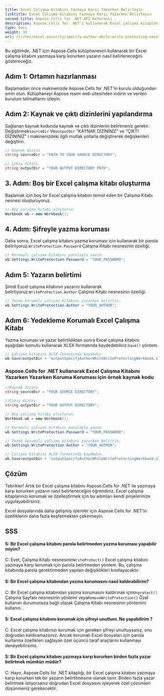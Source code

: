 ```yaml
---
title: Excel Çalışma Kitabını Yazmaya Karşı Yazarken Belirleyin
linktitle: Excel Çalışma Kitabını Yazmaya Karşı Yazarken Belirleyin
second_title: Aspose.Cells for .NET API Referansı
description: Aspose.Cells for .NET'i kullanarak Excel çalışma kitaplarınızı nasıl koruyacağınızı ve özelleştireceğinizi öğrenin. C#'ta adım adım eğitim.
type: docs
weight: 30
url: /tr/net/excel-security/specify-author-while-write-protecting-excel-workbook/
---
```


Bu eğitimde, .NET için Aspose.Cells kütüphanesini kullanarak bir Excel çalışma kitabını yazmaya karşı korurken yazarın nasıl belirleneceğini göstereceğiz.

## Adım 1: Ortamın hazırlanması

Başlamadan önce makinenizde Aspose.Cells for .NET'in kurulu olduğundan emin olun. Kütüphaneyi Aspose resmi web sitesinden indirin ve verilen kurulum talimatlarını izleyin.

## Adım 2: Kaynak ve çıktı dizinlerini yapılandırma

Sağlanan kaynak kodunda kaynak ve çıktı dizinlerini belirtmeniz gerekir. Değiştirmek`sourceDir` Ve`outputDir` "KAYNAK DİZİNİNİZ" ve "ÇIKTI DİZINİNİZ" i makinenizdeki ilgili mutlak yollarla değiştirerek değişkenleri değiştirin.

```csharp
// Kaynak dizini
string sourceDir = "PATH TO YOUR SOURCE DIRECTORY";

// Çıkış dizini
string outputDir = "YOUR OUTPUT DIRECTORY PATH";
```

## 3. Adım: Boş bir Excel çalışma kitabı oluşturma

Başlamak için boş bir Excel çalışma kitabını temsil eden bir Çalışma Kitabı nesnesi oluşturuyoruz.

```csharp
// Boş çalışma kitabı oluşturun.
Workbook wb = new Workbook();
```

## 4. Adım: Şifreyle yazma koruması

 Daha sonra, Excel çalışma kitabını yazma koruması için kullanarak bir parola belirliyoruz.`WriteProtection.Password` Çalışma Kitabı nesnesinin özelliği.

```csharp
// Korumalı çalışma kitabını parolayla yazın.
wb.Settings.WriteProtection.Password = "YOUR_PASSWORD";
```

## Adım 5: Yazarın belirtimi

 Şimdi Excel çalışma kitabının yazarını kullanarak belirtiyoruz.`WriteProtection.Author` Çalışma Kitabı nesnesinin özelliği.

```csharp
// Yazma korumalı çalışma kitabını yazarken belirtin.
wb.Settings.WriteProtection.Author = "YOUR_AUTHOR";
```

## Adım 6: Yedekleme Korumalı Excel Çalışma Kitabı

 Yazma koruması ve yazar belirtildikten sonra Excel çalışma kitabını aşağıdaki komutu kullanarak XLSX formatında kaydedebiliriz:`Save()` yöntem.

```csharp
// Çalışma kitabını XLSX formatında kaydedin.
wb.Save(outputDir + "outputSpecifyAuthorWhileWriteProtectingWorkbook.xlsx");
```

### Aspose.Cells for .NET kullanarak Excel Çalışma Kitabını Yazarken Yazarken Koruma Koruması için örnek kaynak kodu 
```csharp
//Kaynak dizini
string sourceDir = "YOUR SOURCE DIRECTORY";

//Çıkış dizini
string outputDir = "YOUR OUTPUT DIRECTORY";

// Boş çalışma kitabı oluşturun.
Workbook wb = new Workbook();

// Korumalı çalışma kitabını parolayla yazın.
wb.Settings.WriteProtection.Password = "YOUR_PASSWORD";

// Yazma korumalı çalışma kitabını yazarken belirtin.
wb.Settings.WriteProtection.Author = "YOUR_AUTHOR";

// Çalışma kitabını XLSX formatında kaydedin.
wb.Save(outputDir + "outputSpecifyAuthorWhileWriteProtectingWorkbook.xlsx");

```

## Çözüm

Tebrikler! Artık bir Excel çalışma kitabını Aspose.Cells for .NET ile yazmaya karşı korurken yazarın nasıl belirleneceğini öğrendiniz. Excel çalışma kitaplarınızı korumak ve özelleştirmek için bu adımları kendi projelerinize uygulayabilirsiniz.

Excel dosyalarında daha gelişmiş işlemler için Aspose.Cells for .NET'in özelliklerini daha fazla keşfetmekten çekinmeyin.

## SSS

#### S: Bir Excel çalışma kitabını parola belirtmeden yazma koruması yapabilir miyim?

 C: Evet, Çalışma Kitabı nesnesinin`WriteProtect()` Excel çalışma kitabını yazmaya karşı korumak için parola belirtmeden yöntem. Bu, çalışma kitabında parola gerektirmeden yapılan değişiklikleri kısıtlayacaktır.

#### S: Bir Excel çalışma kitabından yazma korumasını nasıl kaldırabilirim?

 C: Bir Excel çalışma kitabından yazma korumasını kaldırmak için`Unprotect()` Çalışma Sayfası nesnesinin yöntemi veya`RemoveWriteProtection()` Özel kullanım durumunuza bağlı olarak Çalışma Kitabı nesnesinin yöntemini kullanın. .

#### S: Excel çalışma kitabımı korumak için şifreyi unuttum. Ne yapabilirim ?

C: Excel çalışma kitabınızı korumak için gereken şifreyi unuttuysanız, onu doğrudan kaldıramazsınız. Ancak korumalı Excel dosyaları için parola kurtarma özellikleri sağlayan özel üçüncü taraf araçlarını kullanmayı deneyebilirsiniz.

#### S: Bir Excel çalışma kitabını yazmaya karşı korurken birden fazla yazar belirtmek mümkün müdür?

C: Hayır, Aspose.Cells for .NET kitaplığı, bir Excel çalışma kitabını yazmaya karşı korurken tek bir yazarın belirtilmesine olanak tanır. Birden fazla yazar belirtmek istiyorsanız doğrudan Excel dosyasını işleyerek özel çözümleri düşünmeniz gerekecektir.